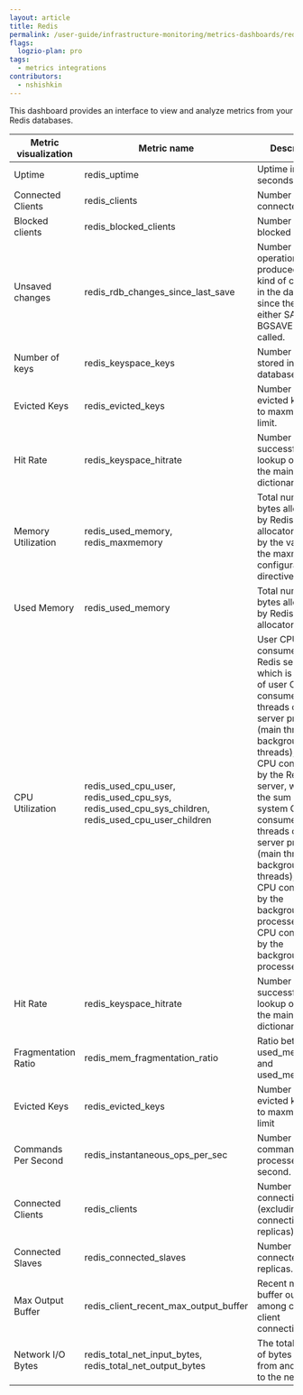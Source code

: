 ```yaml
---
layout: article
title: Redis
permalink: /user-guide/infrastructure-monitoring/metrics-dashboards/redis.html 
flags:
  logzio-plan: pro
tags:
  - metrics integrations
contributors:
  - nshishkin
---
```




This dashboard provides an interface to view and analyze metrics from your Redis databases.

| Metric visualization | Metric name | Description                                                                                                                                                                                                                                |
| ---------------------| ----------- | ---------------------------------------------------------------------------------------------------------------------------------------------------------------------------------------------------------------------------------- |
| Uptime                       | redis_uptime | Uptime in seconds                                                                                                                                                                                                                                                                                                                                                                                                  |
| Connected Clients            | redis_clients | Number of connected clients                                                                                                                                                                                                                                                                                                                                                                                        |
| Blocked clients              | redis_blocked_clients | Number of blocked clients                                                                                                                                                                                                                                                                                                                                                                                          |
| Unsaved changes              | redis_rdb_changes_since_last_save | Number of operations that produced some kind of changes in the dataset since the last time either SAVE or BGSAVE was called.                                                                                                                                                                                                                                                                                       |
| Number of keys               | redis_keyspace_keys | Number of keys stored in this database                                                                                                                                                                                                                                                                                                                                                                             |
| Evicted Keys                 | redis_evicted_keys | Number of evicted keys due to maxmemory limit.                                                                                                                                                                                                                                                                                                                                                                     |
| Hit Rate              | redis_keyspace_hitrate | Number of successful lookup of keys in the main dictionary.                                                                                                                                                                                                                                                                                                                                                        |
| Memory Utilization | redis_used_memory, redis_maxmemory | Total number of bytes allocated by Redis using its allocator divided by the value of the maxmemory configuration directive                                                                                                                                                                                                                                                                                         |
| Used Memory                  | redis_used_memory | Total number of bytes allocated by Redis using its allocator.                                                                                                                                                                                                                                                                                                                                                      |
| CPU Utilization              | redis_used_cpu_user, redis_used_cpu_sys, redis_used_cpu_sys_children, redis_used_cpu_user_children | User CPU consumed by the Redis server, which is the sum of user CPU consumed by all threads of the server process (main thread and background threads); system CPU consumed by the Redis server, which is the sum of system CPU consumed by all threads of the server process (main thread and background threads); system CPU consumed by the background processes; user CPU consumed by the background processes |
| Hit Rate  | redis_keyspace_hitrate | Number of successful lookup of keys in the main dictionary.                                                                                                                                                                                                                                                                                                                                                        |
| Fragmentation Ratio | redis_mem_fragmentation_ratio | Ratio between used\_memory\_rss and used\_memory.                                                                                                                                                                                                                                                                                                                                                                  |
| Evicted Keys | redis_evicted_keys | Number of evicted keys due to maxmemory limit                                                                                                                                                                                                                                                                                                                                                                      |
| Commands Per Second          | redis_instantaneous_ops_per_sec | Number of commands processed per second.                                                                                                                                                                                                                                                                                                                                                                           |
| Connected Clients            | redis_clients | Number of client connections (excluding connections from replicas).                                                                                                                                                                                                                                                                                                                                                |
| Connected Slaves             | redis_connected_slaves | Number of connected replicas.                                                                                                                                                                                                                                                                                                                                                                                      |
| Max Output Buffer            | redis_client_recent_max_output_buffer | Recent max buffer output among current client connections.                                                                                                                                                                                                                                                                                                                                                         |
| Network I/O Bytes            | redis_total_net_input_bytes, redis_total_net_output_bytes | The total number of bytes read from and written to the network.                                                                                                                                                                                                                                                                                                                                                    |
